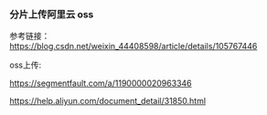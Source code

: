 ### 分片上传阿里云 oss

参考链接： https://blog.csdn.net/weixin_44408598/article/details/105767446

oss上传:

https://segmentfault.com/a/1190000020963346



https://help.aliyun.com/document_detail/31850.html